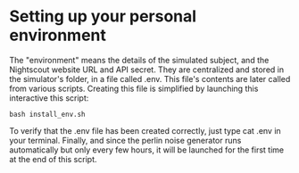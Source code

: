# Setting up your personal environment

The "environment" means the details of the simulated subject, and the Nightscout website URL and API secret. They are centralized and stored in the simulator's folder, in a file called .env. This file's contents are later called from various scripts. Creating this file is simplified by launching this interactive this script:

```
bash install_env.sh
```

To verify that the .env file has been created correctly, just type cat .env in your terminal. Finally, and since the perlin noise generator runs automatically but only every few hours, it will be launched for the first time at the end of this script.